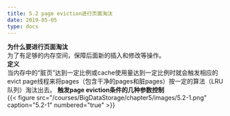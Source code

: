 ```yaml
---
title: 5.2 page eviction进行页面淘汰
date: 2019-05-05
type: docs
---
```

**为什么要进行页面淘汰**  
为了有足够的内存空间，保障后面新的插入和修改等操作。  
**定义**  
当内存中的“脏页”达到一定比例或cache使用量达到一定比例时就会触发相应的evict page线程来将pages（包含干净的pages和脏pages）按一定的算法（LRU队列）淘汰出去。
**触发page eviction条件的几种参数控制**  
{{< figure src="/courses/BigDataStorage/chapter5/images/5.2-1.png" caption="5.2-1" numbered="true" >}}   

